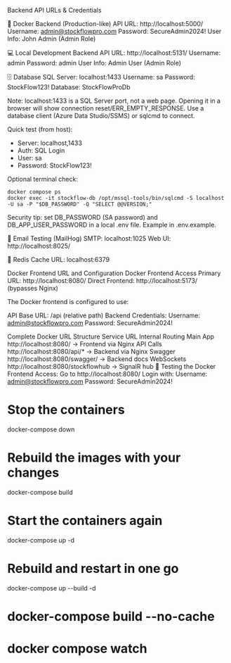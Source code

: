 Backend API URLs & Credentials


🐳 Docker Backend (Production-like)
API URL: http://localhost:5000/
Username: admin@stockflowpro.com
Password: SecureAdmin2024!
User Info: John Admin (Admin Role)


💻 Local Development Backend
API URL: http://localhost:5131/
Username: admin
Password: admin
User Info: Admin User (Admin Role)


🗄️ Database
SQL Server: localhost:1433
Username: sa
Password: StockFlow123!
Database: StockFlowProDb

Note: localhost:1433 is a SQL Server port, not a web page. Opening it in a browser will show connection reset/ERR_EMPTY_RESPONSE. Use a database client (Azure Data Studio/SSMS) or sqlcmd to connect.

Quick test (from host):
- Server: localhost,1433
- Auth: SQL Login
- User: sa
- Password: StockFlow123!

Optional terminal check:
```
docker compose ps
docker exec -it stockflow-db /opt/mssql-tools/bin/sqlcmd -S localhost -U sa -P "$DB_PASSWORD" -Q "SELECT @@VERSION;"
```

Security tip: set DB_PASSWORD (SA password) and DB_APP_USER_PASSWORD in a local .env file. Example in .env.example.

📧 Email Testing (MailHog)
SMTP: localhost:1025
Web UI: http://localhost:8025/


🔄 Redis Cache
URL: localhost:6379


Docker Frontend URL and Configuration
Docker Frontend Access
Primary URL: http://localhost:8080/
Direct Frontend: http://localhost:5173/ (bypasses Nginx)



The Docker frontend is configured to use:

API Base URL: /api (relative path)
Backend Credentials:
Username: admin@stockflowpro.com
Password: SecureAdmin2024!


Complete Docker URL Structure
Service	URL	Internal Routing
Main App	http://localhost:8080/	→ Frontend via Nginx
API Calls	http://localhost:8080/api/*	→ Backend via Nginx
Swagger	http://localhost:8080/swagger/	→ Backend docs
WebSockets	http://localhost:8080/stockflowhub	→ SignalR hub
🎯 Testing the Docker Frontend
Access: Go to http://localhost:8080/
Login with:
Username: admin@stockflowpro.com
Password: SecureAdmin2024!


# Stop the containers
docker-compose down

# Rebuild the images with your changes
docker-compose build

# Start the containers again
docker-compose up -d


# Rebuild and restart in one go
docker-compose up --build -d


# docker-compose build --no-cache

# docker compose watch